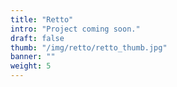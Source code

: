 ```yaml
---
title: "Retto"
intro: "Project coming soon."
draft: false
thumb: "/img/retto/retto_thumb.jpg"
banner: ""
weight: 5
---
```

